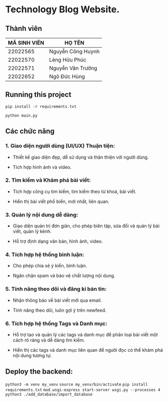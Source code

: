 # Technology Blog Website.

## Thành viên

| MÃ SINH VIÊN | HỌ TÊN |
| ------------ | ------ |
| 22022565 | Nguyễn Công Huynh |
| 22022570 | Lèng Hữu Phúc |
| 22022571 | Nguyễn Văn Trường |
|22022652 | Ngô Đức Hùng |


## Running this project

```
pip install -r requirements.txt 
```

```
python main.py
```

## Các chức năng

### 1. Giao diện người dùng (UI/UX) Thuận tiện:

- Thiết kế giao diện đẹp, dễ sử dụng và thân thiện với người dùng.

- Tích hợp hình ảnh và video.

### 2. Tìm kiếm và Khám phá bài viết:

- Tích hợp công cụ tìm kiếm, tìm kiếm theo từ khoá, bài viết.

- Hiển thị bài viết phổ biến, mới nhất, liên quan.

### 3. Quản lý nội dung dễ dàng:

- Giao diện quản trị đơn giản, cho phép biên tập, sửa đổi và quản lý bài viết, quản lý kênh.

- Hỗ trợ định dạng văn bản, hình ảnh, video.

### 4. Tích hợp hệ thống bình luận:

- Cho phép chia sẻ ý kiến, bình luận.

- Ngăn chặn spam và bảo vệ chất lượng nội dung.

### 5. Tính năng theo dõi và đăng kí bản tin:

- Nhận thông báo về bài viết mới qua email.

- Tính năng theo dõi, luôn gợi ý trên newfeed.

### 6. Tích hợp hệ thống Tags và Danh mục:

- Hỗ trợ tạo và quản lý các tags và danh mục để phân loại bài viết một cách rõ ràng và dễ dàng tìm kiếm.

- Hiển thị các tags và danh mục liên quan để người đọc có thể khám phá nội dung tương tự.


## Deploy the backend:
`python3 -m venv my_venv`
`source my_venv/bin/activate`
`pip install requirements.txt`
`mod_wsgi-express start-server wsgi.py --processes 4`
`python3 ./add_database/import_database`